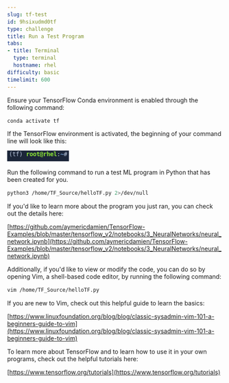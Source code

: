 ```yaml
---
slug: tf-test
id: 9hsixudmd0tf
type: challenge
title: Run a Test Program
tabs:
- title: Terminal
  type: terminal
  hostname: rhel
difficulty: basic
timelimit: 600
---
```

Ensure your TensorFlow Conda environment is enabled through the following command:

```bash
conda activate tf
```

If the TensorFlow environment is activated, the beginning of your command line will look like this:

![](../assets/20230630_153341_Conda_Environment_Status_copy.png)

Run the following command to run a test ML program in Python that has been created for you.

```bash
python3 /home/TF_Source/helloTF.py 2>/dev/null
```

If you'd like to learn more about the program you just ran, you can check out the details here:

[https://github.com/aymericdamien/TensorFlow-Examples/blob/master/tensorflow_v2/notebooks/3_NeuralNetworks/neural_network.ipynb](https://github.com/aymericdamien/TensorFlow-Examples/blob/master/tensorflow_v2/notebooks/3_NeuralNetworks/neural_network.ipynb)

Additionally, if you'd like to view or modify the code, you can do so by opening Vim, a shell-based code editor, by running the following command:

```bash
vim /home/TF_Source/helloTF.py
```

If you are new to Vim, check out this helpful guide to learn the basics:

[https://www.linuxfoundation.org/blog/blog/classic-sysadmin-vim-101-a-beginners-guide-to-vim](https://www.linuxfoundation.org/blog/blog/classic-sysadmin-vim-101-a-beginners-guide-to-vim)

To learn more about TensorFlow and to learn how to use it in your own programs, check out the helpful tutorials here:

[https://www.tensorflow.org/tutorials](https://www.tensorflow.org/tutorials)
